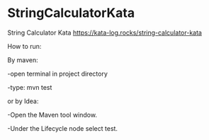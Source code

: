 # StringCalculatorKata

String Calculator Kata
https://kata-log.rocks/string-calculator-kata


How to run:

By maven:

-open terminal in project directory

-type: mvn test

or by Idea:

-Open the Maven tool window.

-Under the Lifecycle node select test.
